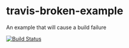# travis-broken-example

An example that will cause a build failure

[![Build Status](https://travis-ci.org/AlexiCat/travis-broken-example.svg?branch=master)](https://travis-ci.org/AlexiCat/travis-broken-example)
